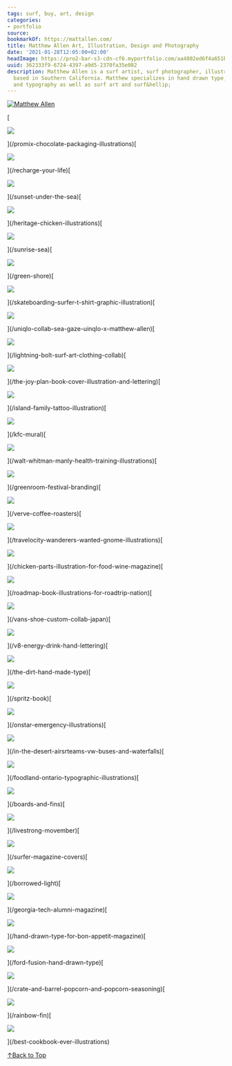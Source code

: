 ```yaml
---
tags: surf, buy, art, design
categories:
- portfolio
source:
bookmarkOf: https://mattallen.com/
title: Matthew Allen Art, Illustration, Design and Photography
date: '2021-01-28T12:05:00+02:00'
headImage: https://pro2-bar-s3-cdn-cf6.myportfolio.com/aa4802ed6f4a651b7f542430947451fb/a703f042-f3d5-4e4a-83b9-30ef2eebcf03_rwc_851x749x1408x1408x1408.jpg?h=45a225e56c5479c426bfdb49a25a4ee6
uuid: 362333f9-6724-4397-a9d5-2370fa35e082
description: Matthew Allen is a surf artist, surf photographer, illustrator and designer
  based in Southern California. Matthew specializes in hand drawn type, lettering
  and typography as well as surf art and surf&hellip;
---
```


 [![Matthew Allen](https://pro2-bar-s3-cdn-cf1.myportfolio.com/aa4802ed6f4a651b7f542430947451fb/2964116d-3775-4627-af57-6822d3a35b4e_rwc_0x0x150x127x4096.jpg?h=87b5aa096a0bd21dc39fef08ea4cf709)](/home) 

[

![](https://pro2-bar-s3-cdn-cf6.myportfolio.com/aa4802ed6f4a651b7f542430947451fb/a703f042-f3d5-4e4a-83b9-30ef2eebcf03_rwc_851x749x1408x1408x1408.jpg?h=45a225e56c5479c426bfdb49a25a4ee6)







](/promix-chocolate-packaging-illustrations)[

![](https://pro2-bar-s3-cdn-cf1.myportfolio.com/aa4802ed6f4a651b7f542430947451fb/21092b59-60dd-4ece-b8d0-28749d8f61db_car_1x1.jpg?h=8d71e60776674eb6e512f21377e75704)







](/recharge-your-life)[

![](https://pro2-bar-s3-cdn-cf.myportfolio.com/aa4802ed6f4a651b7f542430947451fb/b08257d0-1987-4c73-a4b4-a30cabe58bf7_car_1x1.jpg?h=7efe56885bcbda867297ef947103d91a)







](/sunset-under-the-sea)[

![](https://pro2-bar-s3-cdn-cf2.myportfolio.com/aa4802ed6f4a651b7f542430947451fb/379826c250785bdf29dc3f47287055a93a1765a169989a80759db88e1d2ddb580ffe2b492373538d_rwc_6x76x838x838x838.jpg?h=299af761e05fe2336d8f502353f2148e&url=aHR0cHM6Ly9taXItczMtY2RuLWNmLmJlaGFuY2UubmV0L3Byb2plY3RzL29yaWdpbmFsL2QzMTgyZjQ5MTgwNzM5LlkzSnZjQ3d4TURBeUxEYzROQ3d3TERZMC5qcGc=)







](/heritage-chicken-illustrations)[

![](https://pro2-bar-s3-cdn-cf3.myportfolio.com/aa4802ed6f4a651b7f542430947451fb/433da8a3-8d88-4593-ab16-8c18a750fc36_car_1x1.jpg?h=a971a6f2a4dc994f7479f3d53ba9aef1)







](/sunrise-sea)[

![](https://pro2-bar-s3-cdn-cf2.myportfolio.com/aa4802ed6f4a651b7f542430947451fb/de3a645c-0fa0-4009-b2d8-110e2ce60d06_rwc_-4x73x804x804x804.jpg?h=241895090e1e02159a97b6f7ca03f978)







](/green-shore)[

![](https://pro2-bar-s3-cdn-cf4.myportfolio.com/aa4802ed6f4a651b7f542430947451fb/f00da946-2b47-4a1d-a6cc-3578668c13f4_rwc_43x0x940x940x940.jpg?h=bca4f0c968b2cafad313f7ffcb1ec662)







](/skateboarding-surfer-t-shirt-graphic-illustration)[

![](https://pro2-bar-s3-cdn-cf.myportfolio.com/aa4802ed6f4a651b7f542430947451fb/b9fa8d01-9b0e-44da-b4cc-3c105330c26c_car_1x1.jpg?h=e3f58d689fb5d0c15b44fbd8bc3612af)







](/uniqlo-collab-sea-gaze-uinqlo-x-matthew-allen)[

![](https://pro2-bar-s3-cdn-cf4.myportfolio.com/aa4802ed6f4a651b7f542430947451fb/599fab1764599fb47623ddafca50840a2e542f3a107665b5eeaf038d03df6562e3813ea92e738a8c_car_1x1.jpg?h=d1b779394aa55696dde7d69b2d466869&url=aHR0cHM6Ly9taXItczMtY2RuLWNmLmJlaGFuY2UubmV0L3Byb2plY3RzL29yaWdpbmFsLzIzYzQ3NTQ5MjA1NzQ5LlkzSnZjQ3d4TURBeUxEYzROQ3d3TERZMC5qcGc=)







](/lightning-bolt-surf-art-clothing-collab)[

![](https://pro2-bar-s3-cdn-cf6.myportfolio.com/aa4802ed6f4a651b7f542430947451fb/a5d188c0d8d67957ee40fa07df7724e62e03761e934a52ca039b8198d2bbe722c4494c80548f2a61_rwc_0x24x703x703x703.jpg?h=92b4cb1b3d913e3205305cf23aa3bdb6&url=aHR0cHM6Ly9taXItczMtY2RuLWNmLmJlaGFuY2UubmV0L3Byb2plY3RzL29yaWdpbmFsLzI1YzNmYTQ5MjA0ODQ3LlkzSnZjQ3czTURFc05UUTVMREFzTWpVLmpwZw==)







](/the-joy-plan-book-cover-illustration-and-lettering)[

![](https://pro2-bar-s3-cdn-cf3.myportfolio.com/aa4802ed6f4a651b7f542430947451fb/e4a6df8aa83dd1535d60b853ab52bd69130d2406e701631114845f6505a3ce0a1599b60c4ace7dc3_car_1x1.jpg?h=a46c3c64b5ea7435606aec9cbf78497a&url=aHR0cHM6Ly9taXItczMtY2RuLWNmLmJlaGFuY2UubmV0L3Byb2plY3RzL29yaWdpbmFsL2U3YTJlNTQ5MjA1NTI1LlkzSnZjQ3d4TURBeUxEYzROQ3d3TERFek1RLmpwZw==)







](/island-family-tattoo-illustration)[

![](https://pro2-bar-s3-cdn-cf5.myportfolio.com/aa4802ed6f4a651b7f542430947451fb/6bd95833-ed52-406b-bb72-f3e983dde7a8_rwc_764x214x415x415x415.jpg?h=3af72b7203b9be3a908632efeed50b6b)







](/kfc-mural)[

![](https://pro2-bar-s3-cdn-cf6.myportfolio.com/aa4802ed6f4a651b7f542430947451fb/a2f14a908597e29d8470b50904bf2cfd9648a87812197d45b9185ea373d481ba2fe4ce210e4b7a33_rwc_614x154x594x594x594.jpg?h=35ee54a1fe584aee68169d64a3fbd960&url=aHR0cHM6Ly9taXItczMtY2RuLWNmLmJlaGFuY2UubmV0L3Byb2plY3RzL29yaWdpbmFsLzJhYmE2MjQ5MTgwMzEzLlkzSnZjQ3cyTVRBc05EYzNMRFU1T0N3eE9UZy5qcGc=)







](/walt-whitman-manly-health-training-illustrations)[

![](https://pro2-bar-s3-cdn-cf2.myportfolio.com/aa4802ed6f4a651b7f542430947451fb/d8ddc74947f46cb3fe80e634207df762d3fa33581eb2922c77c769c289210e65d409008ef88d27bc_car_1x1.jpg?h=dab66b0ec56704e0831b23124f795473&url=aHR0cHM6Ly9taXItczMtY2RuLWNmLmJlaGFuY2UubmV0L3Byb2plY3RzL29yaWdpbmFsLzEzNTk1OTg3LjU0ODQ1MDgxYzI3MGMuanBn)







](/greenroom-festival-branding)[

![](https://pro2-bar-s3-cdn-cf2.myportfolio.com/aa4802ed6f4a651b7f542430947451fb/da84b5eea293bf6c5a80456860cc638f823e496b8f6239931253061c3c6a06307985b739513c2dca_rwc_177x177x652x652x652.jpeg?h=7ca7c5caf661277f4abff69dd371ba5d&url=aHR0cHM6Ly9taXItczMtY2RuLWNmLmJlaGFuY2UubmV0L3Byb2plY3RzL29yaWdpbmFsLzFmMmRmOTQzOTIyNjYzLlkzSnZjQ3d4TURBeUxEYzROQ3d3TERFd09BLmpwZWc=)







](/verve-coffee-roasters)[

![](https://pro2-bar-s3-cdn-cf1.myportfolio.com/aa4802ed6f4a651b7f542430947451fb/c7478319171691b5031f08a972f484462ec190364d953b12899836577ed9dc59ddacb706fc0f350a_car_1x1.jpg?h=8108075054afd7d2cc08fa48b0ff0657&url=aHR0cHM6Ly9taXItczMtY2RuLWNmLmJlaGFuY2UubmV0L3Byb2plY3RzL29yaWdpbmFsLzA0N2M2YzQ5MTgxMjUxLlkzSnZjQ3d4TURBeUxEYzROQ3d3TERFMy5qcGc=)







](/travelocity-wanderers-wanted-gnome-illustrations)[

![](https://pro2-bar-s3-cdn-cf4.myportfolio.com/aa4802ed6f4a651b7f542430947451fb/f1b8379d-9314-4cae-a66a-17898f183e7e_rwc_88x26x461x461x461.jpg?h=ee35d80b3a2399ce2819d8db21c729b1)







](/chicken-parts-illustration-for-food-wine-magazine)[

![](https://pro2-bar-s3-cdn-cf6.myportfolio.com/aa4802ed6f4a651b7f542430947451fb/a13c02af-065a-4797-918c-bfd575812963_rwc_252x6x550x550x550.jpg?h=a09e3194f8d328ecc15322561367944d)







](/roadmap-book-illustrations-for-roadtrip-nation)[

![](https://pro2-bar-s3-cdn-cf.myportfolio.com/aa4802ed6f4a651b7f542430947451fb/bffc2e19-0824-47a7-ba07-54d11db26a05_rwc_107x251x483x483x483.jpg?h=bd13c00c76da0737c8d0f7fc910834a9)







](/vans-shoe-custom-collab-japan)[

![](https://pro2-bar-s3-cdn-cf3.myportfolio.com/aa4802ed6f4a651b7f542430947451fb/48d0bebd-58d6-4bde-ba63-10a74ff10e12_rwc_131x101x603x603x603.jpg?h=d34e08c8f4c6b3074c4b99a71c2f8ead)







](/v8-energy-drink-hand-lettering)[

![](https://pro2-bar-s3-cdn-cf1.myportfolio.com/aa4802ed6f4a651b7f542430947451fb/c5e22fd0b8e4e4bbc92830a980dec81f2fd4a92dd8825cc518ad413985d7f258699013fd5c611316_rwc_88x129x749x749x749.jpeg?h=566a0c36e87b5cb313635cd38e90585b&url=aHR0cHM6Ly9taXItczMtY2RuLWNmLmJlaGFuY2UubmV0L3Byb2plY3RzL29yaWdpbmFsLzI5OTA1ZDQ0MDEwMDU3LlkzSnZjQ3czTVRZc05UWXhMREV3Tml3eU5EWS5qcGVn)







](/the-dirt-hand-made-type)[

![](https://pro2-bar-s3-cdn-cf6.myportfolio.com/aa4802ed6f4a651b7f542430947451fb/7aea9378-e386-498e-a1c8-3ba1e4e62629_rwc_0x158x1008x1008x1008.jpg?h=28f9a8903cb2e88ece5f41fe14f587fd)







](/spritz-book)[

![](https://pro2-bar-s3-cdn-cf.myportfolio.com/aa4802ed6f4a651b7f542430947451fb/8d0a19136428eadf8ef8e8056253a0bf60f46208f806a7e41f5df2e1e54608931a5895380f3857f9_rwc_38x98x715x715x715.jpeg?h=30fe20e0250b558cce0005c951c8be82&url=aHR0cHM6Ly9taXItczMtY2RuLWNmLmJlaGFuY2UubmV0L3Byb2plY3RzL29yaWdpbmFsL2MzZjcwODQ0MDE5MjQ5LlkzSnZjQ3c0TURFc05qSTNMREFzTVRRMi5qcGVn)







](/onstar-emergency-illustrations)[

![](https://pro2-bar-s3-cdn-cf4.myportfolio.com/aa4802ed6f4a651b7f542430947451fb/531e3a89051315394dc9744f13a2a52b09270f9b041dafee3fbdbd1b5b0f552b2a4c53e9a5525824_car_1x1.jpg?h=7fd401949a9fe2d3b270a6a972e948fc&url=aHR0cHM6Ly9taXItczMtY2RuLWNmLmJlaGFuY2UubmV0L3Byb2plY3RzL29yaWdpbmFsLzRjMDRiMDI1MDU0MDY1LjU1MWYwODhkNzkzODAuanBn)







](/in-the-desert-airsrteams-vw-buses-and-waterfalls)[

![](https://pro2-bar-s3-cdn-cf2.myportfolio.com/aa4802ed6f4a651b7f542430947451fb/3ee59faf1c770c5ff9d4717b319b66a3df66b2cb42a2a347db2845da568c8e63bf39c0f3b95fedb2_car_1x1.jpg?h=743ec205ceef9ae09aafe0739c8ef2c7&url=aHR0cHM6Ly9taXItczMtY2RuLWNmLmJlaGFuY2UubmV0L3Byb2plY3RzL29yaWdpbmFsLzE1Mzc2OTY1LjU0ODk3YTdiNzY5ZmQuanBn)







](/foodland-ontario-typographic-illustrations)[

![](https://pro2-bar-s3-cdn-cf1.myportfolio.com/aa4802ed6f4a651b7f542430947451fb/29c2ee9e04f0d135d2766c3c90310af17ddd8a5060adad4324173c5dd26d221a4c5829ce0cdf7ca1_car_1x1.jpg?h=7a72263d4228d36662204c744f6b754e&url=aHR0cHM6Ly9taXItczMtY2RuLWNmLmJlaGFuY2UubmV0L3Byb2plY3RzL29yaWdpbmFsLzU5N2YyMDI1MDc0ODM5LjU1MjA4MzI1NDI5YzYuanBn)







](/boards-and-fins)[

![](https://pro2-bar-s3-cdn-cf6.myportfolio.com/aa4802ed6f4a651b7f542430947451fb/0aa4e04cbdbacbfd81acee64d20085c0fee4b8c03801174f393da0781cb9d466cdd1faedfce49479_car_1x1.jpg?h=983db86f65150e906adbca77068c38ef&url=aHR0cHM6Ly9taXItczMtY2RuLWNmLmJlaGFuY2UubmV0L3Byb2plY3RzL29yaWdpbmFsLzExNjUwODY5LjU0ODFiMDY0YzYzODMuanBn)







](/livestrong-movember)[

![](https://pro2-bar-s3-cdn-cf1.myportfolio.com/aa4802ed6f4a651b7f542430947451fb/2e3954fc177898229fe6b4c4972296b14e3f4f1e7a5f664fb758a761fc594b49dbe8a85c478dc89b_car_1x1.jpg?h=8708c1b9054da151f3648499793f896f&url=aHR0cHM6Ly9taXItczMtY2RuLWNmLmJlaGFuY2UubmV0L3Byb2plY3RzL29yaWdpbmFsL2UwNDk1ZjI0ODQ0NjYxLjU1MTRmNzk2YzE1ZDQuanBn)







](/surfer-magazine-covers)[

![](https://pro2-bar-s3-cdn-cf4.myportfolio.com/aa4802ed6f4a651b7f542430947451fb/f4396078dbbb068380dd07cdc5fee240373cac821d522ef0b78b0032699a3ab6e32a2fa4f4955e7c_rwc_86x0x318x318x318.jpg?h=a907eb6972e48e50385e2f3cad6202a8&url=aHR0cHM6Ly9taXItczMtY2RuLWNmLmJlaGFuY2UubmV0L3Byb2plY3RzL29yaWdpbmFsLzYxNDNkMTI1MDk2NTY5LjU1MjIxMjRiMGU0ZjYuanBn)







](/borrowed-light)[

![](https://pro2-bar-s3-cdn-cf5.myportfolio.com/aa4802ed6f4a651b7f542430947451fb/64648fc4384c9763bd581e173fc92c5c591c6308a60a15567545d75d45f575df8f997e478c500b6d_car_1x1.jpg?h=30b4d04a1d99c8c48d2e4f81167b7157&url=aHR0cHM6Ly9taXItczMtY2RuLWNmLmJlaGFuY2UubmV0L3Byb2plY3RzL29yaWdpbmFsLzkzNDExNjcuNTQ3YzAxMzc3YTI4Ny5qcGc=)







](/georgia-tech-alumni-magazine)[

![](https://pro2-bar-s3-cdn-cf6.myportfolio.com/aa4802ed6f4a651b7f542430947451fb/afbce78dd00722d5a2f9363af6f9c8763a7fdbdf08b49596ba263010d2c34b60735172785a6faa56_car_1x1.jpg?h=363e6ff3075081ed988bbea2a1505c44&url=aHR0cHM6Ly9taXItczMtY2RuLWNmLmJlaGFuY2UubmV0L3Byb2plY3RzL29yaWdpbmFsLzBmNGQxMzEwODgzOTQ1LjU1MTQ1ZTkzZDhiYTEuanBn)







](/hand-drawn-type-for-bon-appetit-magazine)[

![](https://pro2-bar-s3-cdn-cf2.myportfolio.com/aa4802ed6f4a651b7f542430947451fb/3a6b8e6cb33d78ca5a98ed30e49e0d81e9142ae4b932450b636ea0670fa58b05af247ba2d997833a_car_1x1.jpg?h=ab095ee8b7a093fa6b23d10af76a2ec6&url=aHR0cHM6Ly9taXItczMtY2RuLWNmLmJlaGFuY2UubmV0L3Byb2plY3RzL29yaWdpbmFsLzgxNzk4MzkuNTQ3NWVmNWJiYzljMi5qcGc=)







](/ford-fusion-hand-drawn-type)[

![](https://pro2-bar-s3-cdn-cf3.myportfolio.com/aa4802ed6f4a651b7f542430947451fb/4af0a919e3f252d7aea4a84bfd59ea9ece436ebb6c195fea9792972c5d8766f69cc3d48efd962c93_car_1x1.jpg?h=7196053a7204f075194298fe5f73d387&url=aHR0cHM6Ly9taXItczMtY2RuLWNmLmJlaGFuY2UubmV0L3Byb2plY3RzL29yaWdpbmFsLzEzMTk0NTkxLjU0ODNiZDJhZTc1OGYuanBn)







](/crate-and-barrel-popcorn-and-popcorn-seasoning)[

![](https://pro2-bar-s3-cdn-cf.myportfolio.com/aa4802ed6f4a651b7f542430947451fb/8f10ed27-cda3-4fea-8bf9-ef9b429398ce_rwc_760x158x2069x2069x2069.jpg?h=43c26c3fede81319d98bc63b7f8f5ff5)







](/rainbow-fin)[

![](https://pro2-bar-s3-cdn-cf6.myportfolio.com/aa4802ed6f4a651b7f542430947451fb/072915412567294ced0b8f52d7a29555beaf21345b19017a4f0b3cd8b40953cba30749d7bcf0bca9_car_1x1.jpg?h=c6b5973dc88dd569261a99e60531e3ac&url=aHR0cHM6Ly9taXItczMtY2RuLWNmLmJlaGFuY2UubmV0L3Byb2plY3RzL29yaWdpbmFsL2QxZWZmNjQ5MTAyMjIzLlkzSnZjQ3d4TURBeUxEYzROQ3d3TERJd053LmpwZw==)







](/best-cookbook-ever-illustrations)

[↑Back to Top](#)

[](#)